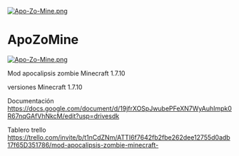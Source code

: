 [![Apo-Zo-Mine.png](https://i.postimg.cc/pLJKHQ3V/Apo-Zo-Mine.png)](https://postimg.cc/pmymQj23)
# ApoZoMine
[![Apo-Zo-Mine.png](https://i.postimg.cc/pLJKHQ3V/Apo-Zo-Mine.png)](https://postimg.cc/pmymQj23)

Mod apocalipsis zombie Minecraft 1.7.10

versiones
Minecraft 1.7.10

Documentación
https://docs.google.com/document/d/19jfrXOSpJwubePFeXN7WyAuhImpk0R67nqGAfVhNkcM/edit?usp=drivesdk

Tablero trello
https://trello.com/invite/b/t1nCdZNm/ATTI6f7642fb2fbe262dee12755d0adb17f65D351786/mod-apocalipsis-zombie-minecraft-